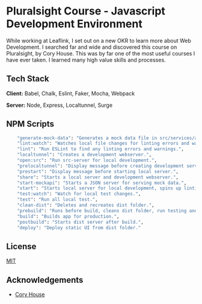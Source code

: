 
# Pluralsight Course - Javascript Development Environment 

While working at Leaflink, I set out on a new OKR to learn more about Web Development. I searched far and wide and discovered this course on Pluralsight, by Cory House. This was by far one of the most useful courses I have ever taken. I learned many high value skills and processes.   


## Tech Stack

**Client:** Babel, Chalk, Eslint, Faker, Mocha, Webpack

**Server:** Node, Express, Localtunnel, Surge


## NPM Scripts

```bash
    "generate-mock-data": "Generates a mock data file in src/services/api.",
    "lint:watch": "Watches local file changes for linting errors and warnings.",
    "lint": "Run ESLint to find any linting errors and warnings.",
    "localtunnel": "Creates a development webserver.",
    "open:src": "Run src-server for local development.",
    "prelocaltunnel": "Display message before creating development server.",
    "prestart": "Display message before starting local server.",
    "share": "Starts a local server and development webserver.",
    "start-mockapi": "Starts a JSON server for serving mock data.",
    "start": "Starts local server for local development, spins up linting, test watchers and mock api server with mock data.",
    "test:watch": "Watch for local test changes.",
    "test": "Run all local test.",
    "clean-dist": "Deletes and recreates dist folder.",
    "prebuild": "Runs before build, cleans dist folder, run testing and linting.",
    "build": "Builds app for production.",
    "postbuild": "Starts dist server after build.",
    "deploy": "Deploy static UI from dist folder."
```


## License

[MIT](https://choosealicense.com/licenses/mit/)


## Acknowledgements

 - [Cory House](https://www.bitnative.com)

